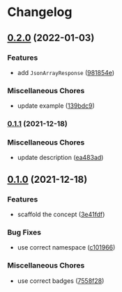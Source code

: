 # Changelog

## [0.2.0](https://www.github.com/brokeyourbike/data-transfer-object-php/compare/v0.1.1...v0.2.0) (2022-01-03)


### Features

* add `JsonArrayResponse` ([981854e](https://www.github.com/brokeyourbike/data-transfer-object-php/commit/981854ef9f80a4cc668a569a9f2a25ce80a06acc))


### Miscellaneous Chores

* update example ([139bdc9](https://www.github.com/brokeyourbike/data-transfer-object-php/commit/139bdc99741457bc8903c44ca52faf40869f4a9d))

### [0.1.1](https://www.github.com/brokeyourbike/data-transfer-object-php/compare/v0.1.0...v0.1.1) (2021-12-18)


### Miscellaneous Chores

* update description ([ea483ad](https://www.github.com/brokeyourbike/data-transfer-object-php/commit/ea483adc669254514cff9d8c70ea30bb0ab2e035))

## [0.1.0](https://www.github.com/brokeyourbike/data-transfer-object-php/compare/v0.0.0...v0.1.0) (2021-12-18)


### Features

* scaffold the concept ([3e41fdf](https://www.github.com/brokeyourbike/data-transfer-object-php/commit/3e41fdfa5e5958e5ddf8bf5740b285b764762b1c))


### Bug Fixes

* use correct namespace ([c101966](https://www.github.com/brokeyourbike/data-transfer-object-php/commit/c1019666df7bf05b55393fdf131f6807a9b88eec))


### Miscellaneous Chores

* use correct badges ([7558f28](https://www.github.com/brokeyourbike/data-transfer-object-php/commit/7558f28f60a3d8a5eaeb96657a9c775302a14fd8))
